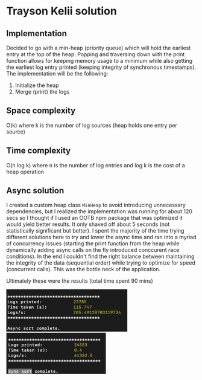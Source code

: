 # Trayson Kelii solution

## Implementation

Decided to go with a min-heap (priority queue) which will hold the earliest entry at the top of the heap. Popping and traversing down with the print function allows for keeping memory usage to a minimum while also getting the earliest log entry printed (keeping integrity of synchronous timestamps). The implementation will be the following:

1. Initialize the heap
2. Merge (print) the logs

## Space complexity

O(k) where k is the number of log sources (heap holds one entry per source)

## Time complexity

O(n log k) where n is the number of log entries and log k is the cost of a heap operation

## Async solution

I created a custom heap class `MinHeap` to avoid introducing unnecessary dependencies, but I realized the implementation was running for about 120 secs so I thought if I used an OOTB npm package that was optimized it would yield better results. It only shaved off about 5 seconds (not statistically significant but better). I spent the majority of the time trying different solutions here to try and lower the async time and ran into a myriad of concurrency issues (starting the print function from the heap while dynamically adding async calls on the fly introduced conccurent race conditions). In the end I couldn't find the right balance between maintaining the integrity of the data (sequential order) while trying to optimize for speed (concurrent calls). This was the bottle neck of the application.

Ultimately these were the results (total time spent 90 mins)

![image info](./assets/async-img.png)
![image info](./assets/sync-img.png)
